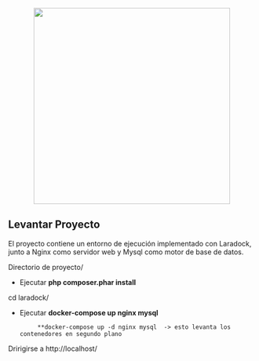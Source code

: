 <p align="center"><img src="https://res.cloudinary.com/dtfbvvkyp/image/upload/v1566331377/laravel-logolockup-cmyk-red.svg" width="400"></p>

Levantar Proyecto 
-----------------

El proyecto contiene un entorno de ejecución implementado con Laradock, junto a Nginx como servidor web y Mysql como motor de base de datos.

Directorio de proyecto/
 - Ejecutar **php composer.phar install**

cd laradock/
 - Ejecutar **docker-compose up nginx mysql**
 
            **docker-compose up -d nginx mysql  -> esto levanta los contenedores en segundo plano
 
 Dririgirse a http://localhost/

